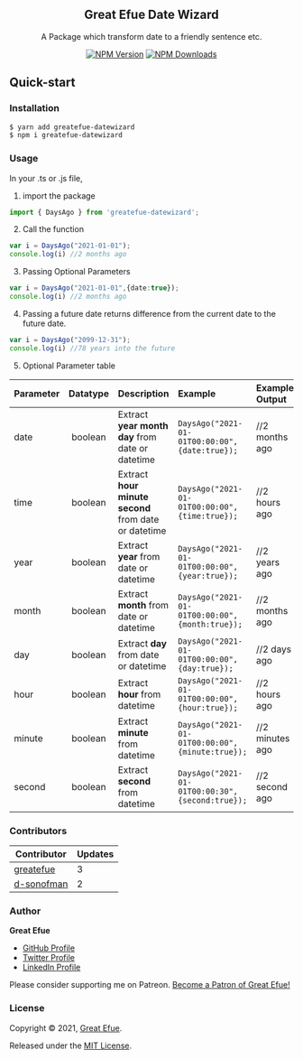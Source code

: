<h2 align="center">Great Efue Date Wizard</h2>

<p align="center">A Package which transform date to a friendly sentence etc.</p>

<p align="center">
     <!-- <img src="https://github.com/greatefue/greatefue-datewizard/workflows/CI/badge.svg" alt="CI" />  -->
    <a href="https://www.npmjs.com/package/greatefue-datewizard"><img src="https://img.shields.io/npm/v/greatefue-datewizard.svg?style=flat-square" alt="NPM Version" /></a>
    <a href="https://www.npmjs.com/package/greatefue-datewizard"><img src="https://img.shields.io/npm/dm/greatefue-datewizard.svg?style=flat-square" alt="NPM Downloads" /></a>
    <a href="https://github.com/greatefue/greatefue-datewizard/tree/1.0.0"></a>
</p>



## Quick-start

### Installation

```bash
$ yarn add greatefue-datewizard
$ npm i greatefue-datewizard
```

### Usage

In your .ts or .js file, 


1. import the package

```ts
import { DaysAgo } from 'greatefue-datewizard';
```

2. Call the function

```ts
var i = DaysAgo("2021-01-01");
console.log(i) //2 months ago
```

3. Passing Optional Parameters
```ts
var i = DaysAgo("2021-01-01",{date:true});
console.log(i) //2 months ago
```

4. Passing a future date returns difference from the current date to the future date.
```ts
var i = DaysAgo("2099-12-31");
console.log(i) //78 years into the future
```

5. Optional Parameter table

|**Parameter** | **Datatype** | **Description**                                          | **Example**                                               | **Example Output**  |
| ------------ |:------------:| :------------------------------------------------------- | :-------------------------------------------------------- | :------------------ |
| date         | boolean      | Extract **year month day** from date or datetime         | ``` DaysAgo("2021-01-01T00:00:00",{date:true}); ```       | //2 months ago      |
| time         | boolean      | Extract **hour minute second** from date or datetime     | ``` DaysAgo("2021-01-01T00:00:00",{time:true}); ```       | //2 hours ago       |
| year         | boolean      | Extract **year** from date or datetime                   | ``` DaysAgo("2021-01-01T00:00:00",{year:true}); ```       | //2 years ago       |
| month        | boolean      | Extract **month** from date or datetime                  | ``` DaysAgo("2021-01-01T00:00:00",{month:true}); ```      | //2 months ago      |
| day          | boolean      | Extract **day** from date or datetime                    | ``` DaysAgo("2021-01-01T00:00:00",{day:true}); ```        | //2 days ago        |
| hour         | boolean      | Extract **hour** from datetime                           | ``` DaysAgo("2021-01-01T00:00:00",{hour:true}); ```       | //2 hours ago       |
| minute       | boolean      | Extract **minute** from datetime                         | ``` DaysAgo("2021-01-01T00:00:00",{minute:true}); ```     | //2 minutes ago     |
| second       | boolean      | Extract **second** from datetime                         | ``` DaysAgo("2021-01-01T00:00:30",{second:true}); ```     | //2 second ago      |


### Contributors

| **Contributor**                             | **Updates**   |  
| ------------------------------------------- | ------------- |  
| [greatefue](https://github.com/greatefue)   |  3            |
| [d-sonofman](https://github.com/d-sonofman) |  2            |

### Author

**Great Efue**

* [GitHub Profile](https://github.com/greatefue)
* [Twitter Profile](https://twitter.com/achillesefue)
* [LinkedIn Profile](https://linkedin.com/in/greatefue)


Please consider supporting me on Patreon.
<a href="https://www.patreon.com/bePatron?u=53060354" data-patreon-widget-type="become-patron-button">Become a Patron of Great Efue!</a>


### License

Copyright © 2021, [Great Efue](https://github.com/greatefue).

Released under the [MIT License](LICENSE).